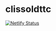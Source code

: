 # clissoldttc


[![Netlify Status](https://api.netlify.com/api/v1/badges/47972a49-616d-4a83-a497-56b9752af0c4/deploy-status)](https://app.netlify.com/sites/clissoldttc/deploys)
